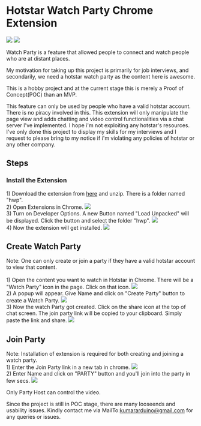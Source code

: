 # Hotstar Watch Party Chrome Extension

<img src = "sprites/HWP_infographic.png">
<img src = "sprites/realTimeChatAndSyncStreaming.png">

Watch Party is a feature that allowed people to connect and watch people who are at distant places.

My motivation for taking up this project is primarily for job interviews, and secondarily, we need a hotstar watch party as the content here is awesome.

This is a hobby project and at the current stage this is merely a Proof of Concept(POC) than an MVP.

This feature can only be used by people who have a valid hotstar account. There is no piracy involved in this. This extension will only manipulate the page view and adds chatting and video control functionalities via a chat server I've implemented. I hope i'm not exploiting any hotstar's resources. I've only done this project to display my skills for my interviews and I request to please bring to my notice if i'm violating any policies of hotstar or any other company.

<h2>Steps</h2>

<h3>Install the Extension</h3>
1) Download the extension from <a href = "sprites/HotstarWatchPartyChromeExtension.zip">here</a> and unzip. There is a folder named "hwp".
<br>
2) Open Extensions in Chrome.
<img src = "sprites/openExtensions.png">
<br>
3) Turn on Developer Options. A new Button named "Load Unpacked" will be displayed. Click the button and select the folder "hwp".
<img src = "sprites/loadExtension.png">
<br>
4) Now the extension will get installed.
<img src = "sprites/extensionInstalled.png">
<br>

<h2>Create Watch Party</h2>
Note: One can only create or join a party if they have a valid hotstar account to view that content.
<br>
<br>
1) Open the content you want to watch in Hotstar in Chrome. There will be a "Watch Party" icon in the page. Click on that icon.
<img src = "sprites/ClickWatchPartyIcon.png">
<br>
2) A popup will appear. Give Name and click on "Create Party" button to create a Watch Party.
<img src = "sprites/EnterNameAndCreateParty.png">
<br>
3) Now the watch Party got created. Click on the share icon at the top of chat screen. The join party link will be copied to your clipboard. Simply paste the link and share.
<img src = "sprites/PartyCreatedAndShareLink.png">
<br>
<h2>Join Party</h2>
Note: Installation of extension is required for both creating and joining a watch party.
<br>
1) Enter the Join Party link in a new tab in chrome.
<img src = "sprites/joinParty.jpeg">
<br>
2) Enter Name and click on "PARTY" button and you'll join into the party in few secs.
<img src = "sprites/joinedParty.jpeg">
<br>

Only Party Host can control the video.


Since the project is still in POC stage, there are many looseends and usability issues. Kindly contact me via MailTo:kumararduino@gmail.com for any queries or issues.

